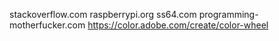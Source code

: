 stackoverflow.com
raspberrypi.org
ss64.com
programming-motherfucker.com
https://color.adobe.com/create/color-wheel
